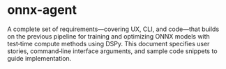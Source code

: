 # onnx-agent
A complete set of requirements—covering UX, CLI, and code—that builds on the previous pipeline for training and optimizing ONNX models with test‑time compute methods using DSPy. This document specifies user stories, command‐line interface arguments, and sample code snippets to guide implementation.
